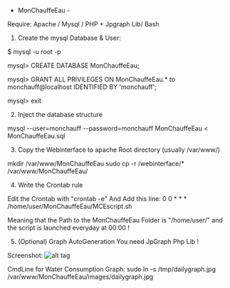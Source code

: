 - MonChauffeEau -

Require: Apache / Mysql / PHP + Jpgraph Lib/ Bash

1) Create the mysql Database & User:

$ mysql -u root -p

mysql> CREATE DATABASE MonChauffeEau;

mysql> GRANT ALL PRIVILEGES ON MonChauffeEau.* to monchauff@localhost IDENTIFIED BY 'monchauff';

mysql> exit


2) Inject the database structure

mysql --user=monchauff --password=monchauff MonChauffeEau < MonChauffeEau.sql


3) Copy the Webinterface to apache Root directory (usually /var/www/)

mkdir /var/www/MonChauffeEau
sudo cp -r /webinterface/* /var/www/MonChauffeEau/


4) Write the Crontab rule

Edit the Crontab with "crontab -e"
And Add this line:
0 0 * * * /home/user/MonChauffeEau/MCEscript.sh

Meaning that the Path to the MonChauffeEau Folder is "/home/user/" and the script is launched everyday at 00:00 !

5) (Optional) Graph AutoGeneration
You need JpGraph Php Lib !


Screenshot:
![alt tag](https://raw.github.com/philmadomo/MonChauffeEau/master/ScMonChauff.png)

CmdLine for Water Consumption Graph:
sudo ln -s /tmp/dailygraph.jpg /var/www/MonChauffeEau/images/dailygraph.jpg

